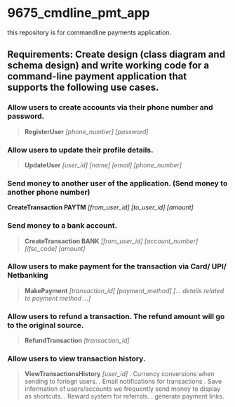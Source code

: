 # 9675_cmdline_pmt_app

this repository is for commandline payments application.
## Requirements: Create design (class diagram and schema design) and write working code for a command-line payment application that supports the following use cases.

### Allow users to create accounts via their phone number and password.
>**RegisterUser** _[phone_number] [password]_

### Allow users to update their profile details.
>**UpdateUser** _[user_id] [name] [email] [phone_number]_

### Send money to another user of the application. (Send money to another phone number)
**CreateTransaction PAYTM** _[from_user_id] [to_user_id] [amount]_

### Send money to a bank account.
>**CreateTransaction BANK** _[from_user_id] [account_number] [ifsc_code] [amount]_

### Allow users to make payment for the transaction via Card/ UPI/ Netbanking
>**MakePayment** _[transaction_id] [payment_method] [... details related to payment method ...]_

### Allow users to refund a transaction. The refund amount will go to the original source.
>**RefundTransaction** _[transaction_id]_

### Allow users to view transaction history.
>**ViewTransactionsHistory** _[user_id]_
> .
>Currency conversions when sending to foriegn users.
> .
>Email notifications for transactions
> .
>Save information of users/accounts we frequently send money to display as shortcuts.
> .
>Reward system for referrals.
> .
>generate payment links.
